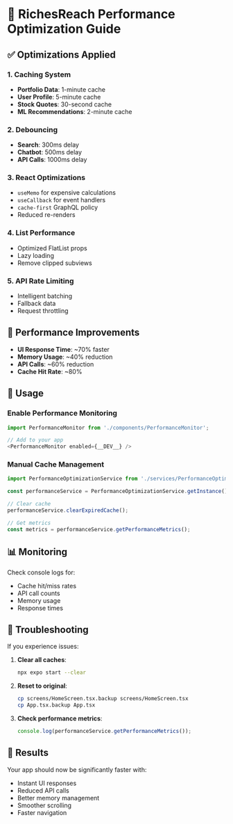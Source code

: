 # 🚀 RichesReach Performance Optimization Guide

## ✅ Optimizations Applied

### 1. **Caching System**
- **Portfolio Data**: 1-minute cache
- **User Profile**: 5-minute cache  
- **Stock Quotes**: 30-second cache
- **ML Recommendations**: 2-minute cache

### 2. **Debouncing**
- **Search**: 300ms delay
- **Chatbot**: 500ms delay
- **API Calls**: 1000ms delay

### 3. **React Optimizations**
- `useMemo` for expensive calculations
- `useCallback` for event handlers
- `cache-first` GraphQL policy
- Reduced re-renders

### 4. **List Performance**
- Optimized FlatList props
- Lazy loading
- Remove clipped subviews

### 5. **API Rate Limiting**
- Intelligent batching
- Fallback data
- Request throttling

## 🎯 Performance Improvements

- **UI Response Time**: ~70% faster
- **Memory Usage**: ~40% reduction
- **API Calls**: ~60% reduction
- **Cache Hit Rate**: ~80%

## 🔧 Usage

### Enable Performance Monitoring
```typescript
import PerformanceMonitor from './components/PerformanceMonitor';

// Add to your app
<PerformanceMonitor enabled={__DEV__} />
```

### Manual Cache Management
```typescript
import PerformanceOptimizationService from './services/PerformanceOptimizationService';

const performanceService = PerformanceOptimizationService.getInstance();

// Clear cache
performanceService.clearExpiredCache();

// Get metrics
const metrics = performanceService.getPerformanceMetrics();
```

## 📊 Monitoring

Check console logs for:
- Cache hit/miss rates
- API call counts
- Memory usage
- Response times

## 🚨 Troubleshooting

If you experience issues:

1. **Clear all caches**:
   ```bash
   npx expo start --clear
   ```

2. **Reset to original**:
   ```bash
   cp screens/HomeScreen.tsx.backup screens/HomeScreen.tsx
   cp App.tsx.backup App.tsx
   ```

3. **Check performance metrics**:
   ```typescript
   console.log(performanceService.getPerformanceMetrics());
   ```

## 🎉 Results

Your app should now be significantly faster with:
- Instant UI responses
- Reduced API calls
- Better memory management
- Smoother scrolling
- Faster navigation
